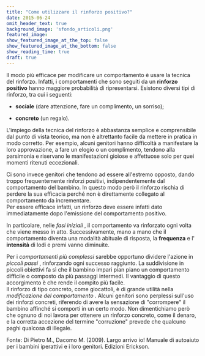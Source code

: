 ```yaml
---
title: "Come utilizzare il rinforzo positivo?"
date: 2015-06-24
omit_header_text: true
background_image: 'sfondo_articoli.png'
featured_image: 
show_featured_image_at_the_top: false
show_featured_image_at_the_bottom: false
show_reading_time: true
draft: true
---
```


Il modo più efficace per modificare un comportamento è usare la tecnica del
rinforzo. Infatti, i comportamenti che sono seguiti da un **rinforzo
positivo** hanno maggiore probabilità di ripresentarsi. Esistono diversi tipi
di rinforzo, tra cui i seguenti:  

  * **sociale** (dare attenzione, fare un complimento, un sorriso);  

  *  **concreto** (un regalo).  

L'impiego della tecnica del rinforzo è abbastanza semplice e comprensibile dal
punto di vista teorico, ma non è altrettanto facile da mettere in pratica in
modo corretto. Per esempio, alcuni genitori hanno difficoltà a manifestare la
loro approvazione, a fare un elogio o un complimento, tendono alla parsimonia
e riservano le manifestazioni gioiose e affettuose solo per quei momenti
ritenuti eccezionali.  
  
Ci sono invece genitori che tendono ad essere all'estremo opposto, dando
troppo frequentemente rinforzi positivi, indipendentemente dal comportamento
del bambino. In questo modo però il rinforzo rischia di perdere la sua
efficacia perché non è direttamente collegato al comportamento da
incrementare.  
Per essere efficace infatti, un rinforzo deve essere infatti dato
immediatamente dopo l'emissione del comportamento positivo.  
  
In particolare, nelle _fasi iniziali_ , il comportamento va rinforzato ogni
volta che viene messo in atto. Successivamente, mano a mano che il
comportamento diventa una modalità abituale di risposta, la **frequenza** e l'
**intensità** di lodi e premi vanno diminuite.  
  
Per i _comportamenti più complessi_ sarebbe opportuno dividere l'azione in
_piccoli passi_ , rinforzando ogni successo raggiunto. La suddivisione in
piccoli obiettivi fa sì che il bambino impari pian piano un comportamento
difficile o composto da più passaggi intermedi. Il vantaggio di questo
accorgimento è che rende il compito più facile.  
Il rinforzo di tipo concreto, come giocattoli, è di grande utilità nella
_modificazione del comportamento_ . Alcuni genitori sono perplessi sull'uso
dei rinforzi concreti, riferendo di avere la sensazione di "corrompere" il
bambino affinché si comporti in un certo modo. Non dimentichiamo però che
ognuno di noi lavora per ottenere un rinforzo concreto, come il denaro, e la
corretta accezione del termine "corruzione" prevede che qualcuno paghi
qualcosa di illegale.  
  
Fonte: Di Pietro M., Dacomo M. (2009). Largo arrivo io! Manuale di autoaiuto
per i bambini iperattivi e i loro genitori. Edizioni Erickson.

